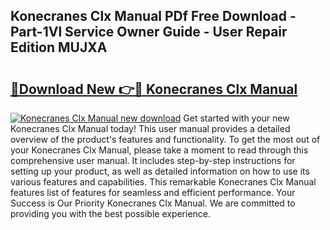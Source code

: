 ## Konecranes Clx Manual PDf Free Download - Part-1Vl Service Owner Guide - User Repair Edition MUJXA

# <h2><a href="http://bc29319.oget.top/?id=Konecranes+Clx+Manual">🔗Download New 👉🔴 Konecranes Clx Manual</a></h2>

[![Konecranes Clx Manual new download](https://i.imgur.com/5g1atiW.png)](http://bc29319.oget.top/?id=Konecranes+Clx+Manual)
Get started with your new Konecranes Clx Manual today! This user manual provides a detailed overview of the product's features and functionality. To get the most out of your Konecranes Clx Manual, please take a moment to read through this comprehensive user manual. It includes step-by-step instructions for setting up your product, as well as detailed information on how to use its various features and capabilities. This remarkable Konecranes Clx Manual features list of features for seamless and efficient performance. Your Success is Our Priority Konecranes Clx Manual. We are committed to providing you with the best possible experience.
